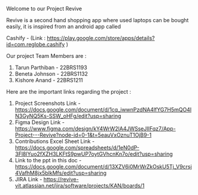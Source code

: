 Welcome to our Project Revive

Revive is a second hand shopping app where used laptops can be bought easily, it is inspired from an android app called 

Cashify - (Link : https://play.google.com/store/apps/details?id=com.reglobe.cashify )

Our project Team Members are : 

1) Tarun Parthiban - 22BRS1193
2) Beneta Johnson - 22BRS1132
3) Kishore Anand - 22BRS1211

Here are the important links regarding the project : 

1) Project Screenshots Link - https://docs.google.com/document/d/1cq_iwwnPzdNA4lfYG7H5mQO4lN3GyNQ5Ks-SSW_oHFg/edit?usp=sharing
2) Figma Design Link - https://www.figma.com/design/kY4WrW2lA4JWSseJIIFqz7/App-Project---Revive?node-id=0-1&t=5eauVxOznuT1OjB9-1
3) Contributions Excel Sheet Link - https://docs.google.com/spreadsheets/d/1eN0dP-3Fl8lYuo2fXZH3LKFtS9pwUP7oytGVhcnKn7o/edit?usp=sharing
4) Link to the ppt in this doc - https://docs.google.com/document/d/13XZV6i0MrWrZkOskU5Tj_V9crsj4VafhM8jx5blkMfs/edit?usp=sharing
5) JIRA Link - https://revive-vit.atlassian.net/jira/software/projects/KAN/boards/1
